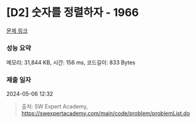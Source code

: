 # [D2] 숫자를 정렬하자 - 1966 

[문제 링크](https://swexpertacademy.com/main/code/problem/problemDetail.do?contestProbId=AV5PrmyKAWEDFAUq) 

### 성능 요약

메모리: 31,844 KB, 시간: 156 ms, 코드길이: 833 Bytes

### 제출 일자

2024-05-06 12:32



> 출처: SW Expert Academy, https://swexpertacademy.com/main/code/problem/problemList.do